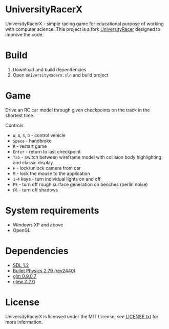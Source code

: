 # UniversityRacerX

UniversityRacerX - simple racing game for educational purpose of working with computer science. This project is a fork [UniversityRacer](https://github.com/david-sabata/UniversityRacer) designed to improve the code.

# Build

1. Download and build dependencies
2. Open `UniversityRacerX.sln` and build project

# Game

Drive an RC car model through given checkpoints on the track in the shortest time.

Controls:

* `W`, `A`, `S`, `D` - control vehicle
* `Space` - handbrake
* `R` - restart game
* `Enter` - return to last checkpoint
* `Tab` - switch between wireframe model with collision body highlighting and classic display
* `F` - lock/unlock camera from car
* `M` - lock the mouse to the application
* `1`-`4` keys - turn individual lights on and off
* `F5` - turn off rough surface generation on benches (perlin noise)
* `F6` - turn off shadows

# System requirements

* Windows XP and above
* OpenGL

# Dependencies

* [SDL 1.2](https://github.com/libsdl-org/SDL-1.2)
* [Bullet Physics 2.79 (rev2440)](https://code.google.com/archive/p/bullet/downloads)
* [glm 0.9.0.7](https://github.com/g-truc/glm/releases/tag/0.9.0.7)
* [glew 2.2.0](https://github.com/nigels-com/glew/releases/tag/glew-2.2.0)

# License

UniversityRacerX is licensed under the MIT License, see [LICENSE.txt](https://github.com/misha-samoylov/UniversityRacerX/blob/master/LICENSE.txt) for more information.
